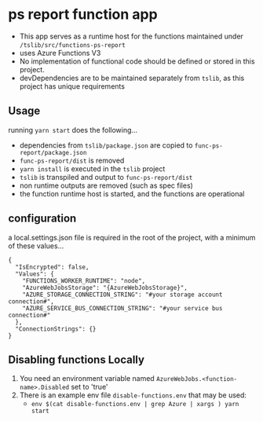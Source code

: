 # ps report function app

- This app serves as a runtime host for the functions maintained under `/tslib/src/functions-ps-report`
- uses Azure Functions V3
- No implementation of functional code should be defined or stored in this project.
- devDependencies are to be maintained separately from `tslib`, as this project has unique requirements

## Usage

running `yarn start` does the following...

- dependencies from `tslib/package.json` are copied to `func-ps-report/package.json`
- `func-ps-report/dist` is removed
- `yarn install` is executed in the `tslib` project
- `tslib` is transpiled and output to `func-ps-report/dist`
- non runtime outputs are removed (such as spec files)
- the function runtime host is started, and the functions are operational

## configuration

a local.settings.json file is required in the root of the project, with a minimum of these values...

```
{
  "IsEncrypted": false,
  "Values": {
    "FUNCTIONS_WORKER_RUNTIME": "node",
    "AzureWebJobsStorage": "{AzureWebJobsStorage}",
    "AZURE_STORAGE_CONNECTION_STRING": "#your storage account connection#",
    "AZURE_SERVICE_BUS_CONNECTION_STRING": "#your service bus connection#"
  },
  "ConnectionStrings": {}
}
```

## Disabling functions Locally

1. You need an environment variable named `AzureWebJobs.<function-name>.Disabled` set to 'true'
2. There is an example env file `disable-functions.env` that may be used:
    * `env $(cat disable-functions.env | grep Azure | xargs ) yarn start`
